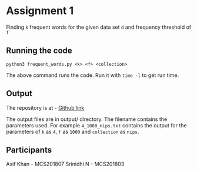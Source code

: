 # Assignment 1

Finding `k` frequent words for the given data set `d` and frequency threshold of `f`

## Running the code

`python3 frequent_words.py <k> <f> <collection>`

The above command runs the code. Run it with `time -l` to get run time.

## Output

The repository is at - [Github link](https://github.com/zeu5/dmml-assignments)

The output files are in output/ directory. The filename contains the parameters used. For example `4_1000_nips.txt` contains the output for the parameters of `k` as `4`, `f` as `1000` and `collection` as `nips`. 

## Participants
Asif Khan - MCS201807
Srinidhi N - MCS201803